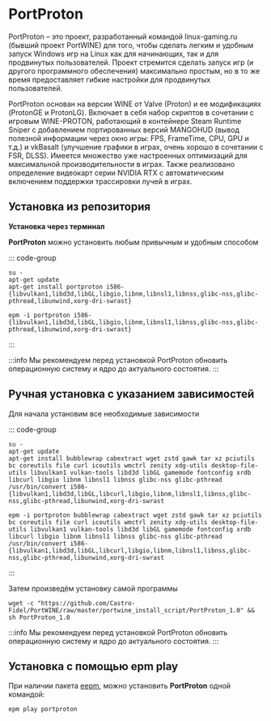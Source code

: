 # PortProton

PortProton – это проект, разработанный командой linux-gaming.ru (бывший проект PortWINE) для того, чтобы сделать легким и удобным запуск Windows игр на Linux как для начинающих, так и для продвинутых пользователей. Проект стремится сделать запуск игр (и другого программного обеспечения) максимально простым, но в то же время предоставляет гибкие настройки для продвинутых пользователей.

PortProton основан на версии WINE от Valve (Proton) и ее модификациях (ProtonGE и ProtonLG). Включает в себя набор скриптов в сочетании с игровым WINE-PROTON, работающий в контейнере Steam Runtime Sniper с добавлением портированных версий MANGOHUD (вывод полезной информации через окно игры: FPS, FrameTime, CPU, GPU и т.д.) и vkBasalt (улучшение графики в играх, очень хорошо в сочетании с FSR, DLSS). Имеется множество уже настроенных оптимизаций для максимальной производительности в играх.
Также реализовано определение видеокарт серии NVIDIA RTX с автоматическим включением поддержки трассировки лучей в играх.

## Установка из репозитория

**Установка через терминал**

**PortProton** можно установить любым привычным и удобным способом

::: code-group

```shell[apt-get]
su -
apt-get update
apt-get install portproton i586-{libvulkan1,libd3d,libGL,libgio,libnm,libnsl1,libnss,glibc-nss,glibc-pthread,libunwind,xorg-dri-swrast}
```
```shell[epm]
epm -i portproton i586-{libvulkan1,libd3d,libGL,libgio,libnm,libnsl1,libnss,glibc-nss,glibc-pthread,libunwind,xorg-dri-swrast}
```
:::

:::info
Мы рекомендуем перед установкой PortProton обновить операционную систему и ядро до актуального состоятия.
:::

## Ручная установка с указанием зависимостей

Для начала установим все необходимые зависимости

::: code-group

```shell[apt-get]
su -
apt-get update
apt-get install bubblewrap cabextract wget zstd gawk tar xz pciutils bc coreutils file curl icoutils wmctrl zenity xdg-utils desktop-file-utils libvulkan1 vulkan-tools libd3d libGL gamemode fontconfig xrdb libcurl libgio libnm libnsl1 libnss glibc-nss glibc-pthread /usr/bin/convert i586-{libvulkan1,libd3d,libGL,libcurl,libgio,libnm,libnsl1,libnss,glibc-nss,glibc-pthread,libunwind,xorg-dri-swrast
```
```shell[epm]
epm -i portproton bubblewrap cabextract wget zstd gawk tar xz pciutils bc coreutils file curl icoutils wmctrl zenity xdg-utils desktop-file-utils libvulkan1 vulkan-tools libd3d libGL gamemode fontconfig xrdb libcurl libgio libnm libnsl1 libnss glibc-nss glibc-pthread /usr/bin/convert i586-{libvulkan1,libd3d,libGL,libcurl,libgio,libnm,libnsl1,libnss,glibc-nss,glibc-pthread,libunwind,xorg-dri-swrast
```
:::

Затем произведём установку самой программы

```shell
wget -c "https://github.com/Castro-Fidel/PortWINE/raw/master/portwine_install_script/PortProton_1.0" && sh PortProton_1.0
```

:::info
Мы рекомендуем перед установкой PortProton обновить операционную систему и ядро до актуального состоятия.
:::

## Установка c помощью epm play <Badge type="danger" text="Неофициальная сборка" />

При наличии пакета [eepm](/epm), можно установить **PortProton** одной командой:

```shell
epm play portproton
```
